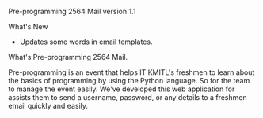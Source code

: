 Pre-programming 2564 Mail version 1.1

What's New
- Updates some words in email templates.

What's Pre-programming 2564 Mail.

  Pre-programming is an event that helps IT KMITL's freshmen to learn about the basics of programming by using the Python language. So for the team to manage the event easily. We've developed this web application for assists them to send a username, password, or any details to a freshmen email quickly and easily.
